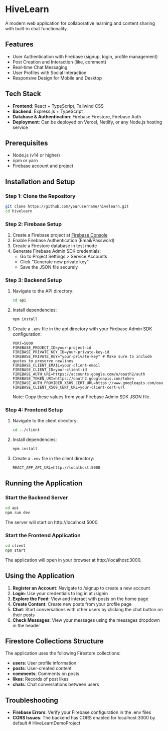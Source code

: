 # HiveLearn

A modern web application for collaborative learning and content sharing with built-in chat functionality.

## Features

- User Authentication with Firebase (signup, login, profile management)
- Post Creation and Interaction (like, comment)
- Real-time Chat Messaging
- User Profiles with Social Interaction
- Responsive Design for Mobile and Desktop

## Tech Stack

- **Frontend**: React + TypeScript, Tailwind CSS
- **Backend**: Express.js + TypeScript
- **Database & Authentication**: Firebase Firestore, Firebase Auth
- **Deployment**: Can be deployed on Vercel, Netlify, or any Node.js hosting service

## Prerequisites

- Node.js (v14 or higher)
- npm or yarn
- Firebase account and project

## Installation and Setup

### Step 1: Clone the Repository

```bash
git clone https://github.com/yourusername/hivelearn.git
cd hivelearn
```

### Step 2: Firebase Setup

1. Create a Firebase project at [Firebase Console](https://console.firebase.google.com/)
2. Enable Firebase Authentication (Email/Password)
3. Create a Firestore database in test mode
4. Generate Firebase Admin SDK credentials:
   - Go to Project Settings > Service Accounts
   - Click "Generate new private key"
   - Save the JSON file securely

### Step 3: Backend Setup

1. Navigate to the API directory:
   ```bash
   cd api
   ```

2. Install dependencies:
   ```bash
   npm install
   ```

3. Create a `.env` file in the api directory with your Firebase Admin SDK configuration:
   ```
   PORT=5000
   FIREBASE_PROJECT_ID=your-project-id
   FIREBASE_PRIVATE_KEY_ID=your-private-key-id
   FIREBASE_PRIVATE_KEY="your-private-key" # Make sure to include quotes to preserve newlines
   FIREBASE_CLIENT_EMAIL=your-client-email
   FIREBASE_CLIENT_ID=your-client-id
   FIREBASE_AUTH_URI=https://accounts.google.com/o/oauth2/auth
   FIREBASE_TOKEN_URI=https://oauth2.googleapis.com/token
   FIREBASE_AUTH_PROVIDER_X509_CERT_URL=https://www.googleapis.com/oauth2/v1/certs
   FIREBASE_CLIENT_X509_CERT_URL=your-client-cert-url
   ```
   Note: Copy these values from your Firebase Admin SDK JSON file.

### Step 4: Frontend Setup

1. Navigate to the client directory:
   ```bash
   cd ../client
   ```

2. Install dependencies:
   ```bash
   npm install
   ```

3. Create a `.env` file in the client directory:
   ```
   REACT_APP_API_URL=http://localhost:5000
   ```

## Running the Application

### Start the Backend Server

```bash
cd api
npm run dev
```

The server will start on http://localhost:5000.

### Start the Frontend Application

```bash
cd client
npm start
```

The application will open in your browser at http://localhost:3000.

## Using the Application

1. **Register an Account**: Navigate to /signup to create a new account
2. **Login**: Use your credentials to log in at /signin
3. **Explore the Feed**: View and interact with posts on the home page
4. **Create Content**: Create new posts from your profile page
5. **Chat**: Start conversations with other users by clicking the chat button on their posts
6. **Check Messages**: View your messages using the messages dropdown in the header

## Firestore Collections Structure

The application uses the following Firestore collections:

- **users**: User profile information
- **posts**: User-created content
- **comments**: Comments on posts
- **likes**: Records of post likes
- **chats**: Chat conversations between users

## Troubleshooting

- **Firebase Errors**: Verify your Firebase configuration in the .env files
- **CORS Issues**: The backend has CORS enabled for localhost:3000 by default
#   H i v e L e a r n D e m o P r o j e c t  
 